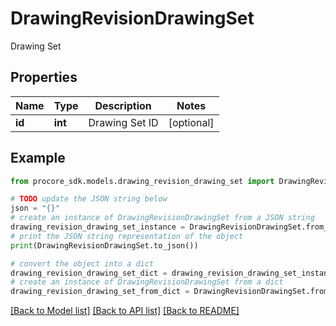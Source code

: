 # DrawingRevisionDrawingSet

Drawing Set

## Properties

Name | Type | Description | Notes
------------ | ------------- | ------------- | -------------
**id** | **int** | Drawing Set ID | [optional] 

## Example

```python
from procore_sdk.models.drawing_revision_drawing_set import DrawingRevisionDrawingSet

# TODO update the JSON string below
json = "{}"
# create an instance of DrawingRevisionDrawingSet from a JSON string
drawing_revision_drawing_set_instance = DrawingRevisionDrawingSet.from_json(json)
# print the JSON string representation of the object
print(DrawingRevisionDrawingSet.to_json())

# convert the object into a dict
drawing_revision_drawing_set_dict = drawing_revision_drawing_set_instance.to_dict()
# create an instance of DrawingRevisionDrawingSet from a dict
drawing_revision_drawing_set_from_dict = DrawingRevisionDrawingSet.from_dict(drawing_revision_drawing_set_dict)
```
[[Back to Model list]](../README.md#documentation-for-models) [[Back to API list]](../README.md#documentation-for-api-endpoints) [[Back to README]](../README.md)


